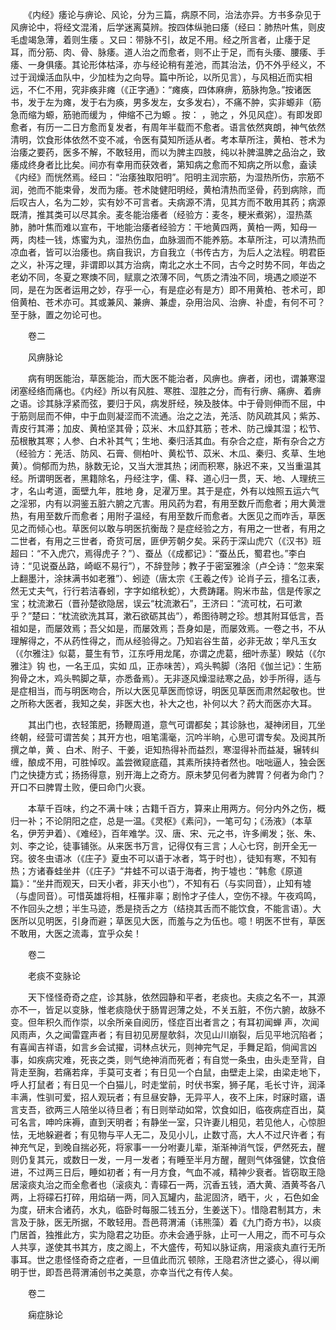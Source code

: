 <!-- { "loadSidebar": true } -->
　　《内经》痿论与痹论、风论，分为三篇，病原不同，治法亦异。方书多杂见于风痹论中，将经文混淆，后学迷离莫辨。按四体纵驰曰痿（经曰：肺热叶焦，则皮毛虚竭急薄，着则生痿 。又曰：带脉不引，故足不用。经之所言者，止痿于足耳，而分筋、肉、骨、脉痿。道人治之而愈者，则不止于足，而有头痿、腰痿、手痿、一身俱痿。其论形体枯泽，亦与经论稍有差池，而其治法，仍不外乎经义，不过于润燥活血队中，少加桂为之向导。篇中所论，以所见言），与风相近而实相远，不仁不用，究非痪非瘫（《正字通》：“瘫痪，四体麻痹，筋脉拘急。”按诸医书，发于左为瘫，发于右为痪，男多发左，女多发右），不痛不肿，实非螈非（筋急而缩为螈，筋驰而缓为 ，伸缩不己为螈 。按： ，驰之 ，外见风症）。有即发即愈者，有历一二日方愈而复发者，有周年半载而不愈者。语言依然爽朗，神气依然清明，饮食形体依然不变不减，令医有莫知所适从者。考本草所注，黄柏、苍术为治痿之要药，医多不解，不敢轻用，而以为脾主四肢，纯以补脾温脾之品治之，致痿成终身者比比矣。间亦有幸用而获效者，第知病之愈而不知病之所以愈，盍读《内经》而恍然焉。经曰：“治痿独取阳明”。阳明主润宗筋，为湿热所伤，宗筋不润，弛而不能束骨，发而为痿。苍术陡健阳明经，黄柏清热而坚骨，药到病除，而后叹古人，名为二妙，实有妙不可言者。夫病源不清，见其方而不敢用其药；病源既清，推其类可以尽其余。麦冬能治痿者（经验方：麦冬，粳米煮粥），湿热蒸肺，肺叶焦而难以宣布，干地能治痿者经验方：干地黄四两，黄柏一两，知母一两，肉桂一钱，炼蜜为丸，湿热伤血，血脉涸而不能养筋。本草所注，可以清热而凉血者，皆可以治痿也。病自我识，方自我立（书传古方，为后人之法程。明君臣之义，补泻之理，非谓即以其方治病，南北之水土不同，古今之时势不同，年齿之老幼不同，冬夏之寒燠不同，赋禀之浓薄不同，气质之清浊不同，境遇之顺逆不同，是在为医者运用之妙，存乎一心，有是症必有是方）即不用黄柏、苍术可，即倍黄柏、苍术亦可。其或兼风、兼痹、兼虚，杂用治风、治痹、补虚，有何不可？至于脉，置之勿论可也。

　　卷二

　　风痹脉论

　　病有明医能治，草医能治，而大医不能治者，风痹也。痹者，闭也，谓兼寒湿闭塞经络而痛也。《内经》所以有风胜、寒胜、湿胜之分，而有行痹、痛痹、着痹之语。诊其脉浮紧而弦，要归于风，病发肝经，殃及肢体。中于骨则伸而不屈，中于筋则屈而不伸，中于血则凝涩而不流通。治之之法，羌活、防风疏其风；紫苏、青皮行其滞；加皮、黄柏坚其骨；苡米、木瓜舒其筋；苍术、防己燥其湿；松节、茄根散其寒；人参、白术补其气；生地、秦归活其血。有杂合之症，斯有杂合之方（经验方：羌活、防风、石膏、侧柏叶、黄松节、苡米、木瓜、秦归、炙草、生地黄）。倘郁而为热，脉数无论，又当大泄其热；闭而积寒，脉迟不来，又当重温其经。所谓明医者，黑籍除名，丹经注字，儒、释、道心归一贯，天、地、人理统三才，名山考道，面壁九年，胜地 身，足濯万里。其于是症，外有以烛照五运六气之淫邪，内有以洞鉴五脏六腑之亢害。用风药为君，有用至数斤而愈者；用大黄泄热，有用至数斤而愈者；用附子温经，有用至数斤而愈者。大医见之而咋舌，草医见之而倾心也。草医何以敢与明医抗衡哉？是症经验之方，有用之一世者，有用之二世者，有用之三世者，奇货可居，匪伊芳朝夕矣。采药于深山虎穴（《汉书》班超曰：“不入虎穴，焉得虎子？”）、蚕丛（《成都记》：“蚕丛氏，蜀君也。”李白诗：“见说蚕丛路，崎岖不易行”），不辞登陟；教子于密室雅涂（卢仝诗：“忽来案上翻墨汁，涂抹满书如老雅”）、蚓迹（唐太宗《王羲之传》论肖子云，擅名江表，然无丈夫气，行行若洁春蚓，字字如绾秋蛇），大费踌躇。购米市盐，信是传家之宝；枕流漱石（晋孙楚欲隐居，误云“枕流漱石”，王济曰：“流可枕，石可漱乎？”楚曰：“枕流欲洗其耳，漱石欲砺其齿”），希图待聘之珍。想其附耳低言，吾祖如是，而屡效焉；吾父如是，而屡效焉；吾身如是，而屡效焉。一卷之书，不从理解得之，不从药性得之，而从经验得之。乃知岩谷生苗，必非无故；举凡玉女（《尔雅注》似葛，蔓生有节，江东呼用龙尾，亦谓之虎葛，细叶赤茎）睽姑（《尔雅注》钩 也，一名王瓜，实如 瓜，正赤味苦），鸡头鸭脚（洛阳《伽兰记》：生筋狗骨之木，鸡头鸭脚之草，亦悉备焉）。无非逐风燥湿祛寒之品，妙手所得，适与是症相当，而与明医吻合，所以大医见草医而惊讶，明医见草医而肃然起敬也。世之所称大医者，我知之矣，非医大也，补大之也，补何以大？药大而医亦大耳。

　　其出门也，衣轻策肥，扬鞭周道，意气可谓都矣；其诊脉也，凝神闭目，兀坐终朝，经营可谓苦矣；其开方也，咀笔濡毫，沉吟半晌，心思可谓专矣。及阅其所撰之单，黄 、白术、附子、干姜，讵知热得补而益烈，寒湿得补而益凝，辗转纠缠，酿成不用，可胜悼叹。盖尝微窥底蕴，其素所挟持者然也。咄咄逼人，独会医门之快捷方式；扬扬得意，别开海上之奇方。原未梦见何者为脾胃？何者为命门？开口不曰脾胃土败，便曰命门火衰。

　　本草千百味，约之不满十味；古籍千百方，算来止用两方。何分内外之伤，概归一补；不论阴阳之症，总是一温。《灵枢》《素问》，一笔可勾；《汤液》（本草名，伊芳尹着）、《难经》，百年难学。汉、唐、宋、元之书，许多阐发；张、朱、刘、李之论，徒事铺张。从来医书万言，记得仅有三言；人心七窍，剖开全无一窍。彼冬虫语冰（《庄子》夏虫不可以语于冰者，笃于时也），徒知有寒，不知有热；方诸春蛙坐井（《庄子》“井蛙不可以语于海者，拘于墟也：”韩愈《原道篇》：“坐井而观天，曰天小者，非天小也”），不知有石（与实同音），止知有墟（与虚同音）。可惜英雄将相，枉罹非辜；剧怜才子佳人，空伤不禄。午夜鸡鸣，不作回头之想；半生马迹，悉是挠舌之方（结挠其舌而不能饮食，不能言语）。大医所以见明医，引身而避；草医见大医，而羞与之为伍也。噫！明医不世有，草医不敢用，大医之流毒，宜乎众矣！

　　卷二

　　老痰不变脉论

　　天下怪怪奇奇之症，诊其脉，依然园静和平者，老痰也。夫痰之名不一，其源亦不一，皆足以变脉，惟老痰隐伏于肠胃迥薄之处，不关五脏，不伤六腑，故脉不变。但年积久而作崇，以余所亲自阅历，怪症百出者言之；有耳初闻蝉 声，次闻风雨声，久之闻雷霆声者；有目初见房屋欹斜，次见山川崩裂，后见平地沉陷者；有喜闻吉祥语，如言乡会试擢，词林点状元，则神完气足，手舞足蹈，倘闻言凶事，如疾病灾难，死丧之类，则气绝神消而死者；有自觉一条虫，由头走至背，自背走至胸，若痛若痒，手莫可支者；有日见一个白鼠，由壁走上梁，由梁走地下，呼人打鼠者；有日见一个白猫儿，时走堂前，时伏书案，狮子尾，毛长寸许，润泽丰满，性驯可爱，招人观玩者；有旦昼安静，无异平人，夜不上床，时寐时寤，语言支吾，欲两三人陪坐以待旦者；有日则举动如常，饮食如旧，临夜病症百出，莫可名言，呻吟床褥，直到天明者；有静坐一室，只许妻儿相见，若见他人，心惊胆怯，无地躲避者；有见物与平人无二，及见小儿，止数寸高，大人不过尺许者；有神充气足，到晚自揣必死，将家事一一分咐妻儿辈，渐渐神消气馁，俨然死去，醒则仍复其元，或数日一发，一月一发者；有睡至半月方醒，醒则气体强健，饮食倍进，不过两三日后，睡如初者；有一月方食，气血不减，精神少衰者。皆窃取王隐居滚痰丸治之而全愈者也（滚痰丸：青礞石一两，沉香五钱，酒大黄、酒黄芩各八两，上将礞石打碎，用焰硝一两，同入瓦罐内，盐泥固济，晒干，火 ，石色如金为度，研末合诸药，水丸，临卧时每服二钱五分，生姜送下）。惜隐君制其方，未言及于脉，医无所据，不敢轻用。吾邑蒋渭浦（讳熊藻）着《九门奇方书》，以痰门居首，独推此方，实为隐君之功臣。亦未会通乎脉，止可一人用之，而不可与众人共享，遂使其书其方，庋之阁上，不大盛传，苟知以脉证病，用滚痰丸直行无所事耳。世之患怪怪奇奇之症者，一旦值此而沉 顿除，王隐君济世之婆心，得以阐明于世，即吾邑蒋渭浦创书之美意，亦幸当代之有传人矣。

　　卷二

　　痫症脉论

